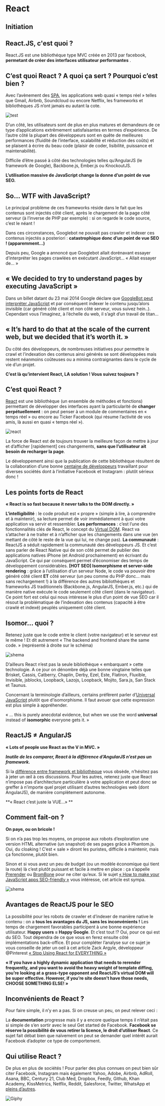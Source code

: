 # React

## Initiation

## React.JS, c'est quoi ?
React.JS est une bibliothéque type MVC créée en 2013 par facebook, **permetant de créer des interfaces utilisateur performantes** 
.
## C’est quoi React ? A quoi ça sert ? Pourquoi c’est bien ?

Avec l’avènement des [SPA](https://fr.wikipedia.org/wiki/Application_web_monopage), les applications web quasi « temps réel » telles que Gmail, Airbnb, Soundcloud ou encore Netflix, les frameworks et bibliothèques JS n’ont jamais eu autant la cote.

![test](http://blog.altima-agency.com/wp-content/uploads/2015/08/nerd-seo.png)

D’un côté, les utilisateurs sont de plus en plus matures et demandeurs de ce type d’applications extrêmement satisfaisantes en termes d’expérience. De l’autre côté la plupart des développeurs sont en quête de meilleures performances (fluidité de l’interface, scalabilité et réduction des coûts) et se plaisent à écrire du beau code (plaisir de coder, lisibilité, puissance et maintenabilité).

Difficile d’être passé à côté des technologies telles qu’AngularJS (le framework de Google), Backbone.js,  Ember.js ou KnockoutJS.

**L’utilisation massive de JavaScript change la donne d’un point de vue SEO.**

## So… WTF with JavaScript?

Le principal problème de ces frameworks réside dans le fait que les contenus sont injectés côté client, après le chargement de la page côté serveur (à l’inverse de PHP par exemple) : si on regarde le code source, c’est le néant !

Dans ces circonstances, Googlebot ne pouvait pas crawler et indexer ces contenus injectés a posteriori : **catastrophique donc d’un point de vue SEO ! (apparemment…)**

Depuis peu, Google a annoncé que Googlebot allait dorénavant essayer d’interpréter les pages crawlées en exécutant JavaScript… « Allait essayer de… »

## « We decided to try to understand pages by executing JavaScript »

Dans un billet datant du 23 mai 2014 Google déclare que  [GoogleBot peut interpréter JavaScript](https://webmasters.googleblog.com/2014/05/understanding-web-pages-better.html) et par conséquent indexer le contenu jusqu’alors invisible (car généré côté client et non côté serveur, vous suivez hein..). Cependant vous l’imaginez, à l’échelle du web, il s’agit d’un travail de titan…

## « It’s hard to do that at the scale of the current web, but we decided that it’s worth it. »

Du côté des développeurs, de nombreuses initiatives pour permettre le crawl et l’indexation des contenus ainsi générés se sont développées mais restent néanmoins coûteuses ou a minima contraignantes dans le cycle de vie d’un projet.

**C’est là qu’intervient React, LA solution ! Vous suivez toujours ?**

## C’est quoi React ?

[React](https://fr.wikipedia.org/wiki/React_%28JavaScript%29) est une bibliothèque (un ensemble de méthodes et fonctions) permettant de développer des interfaces ayant la particularité de **changer perpétuellement** : on peut penser à un module de commentaires en « temps réel » ou encore au Ticker Facebook (qui résume l’activité de vos amis, là aussi en quasi « temps réel »).

![react](http://blog.altima-agency.com/wp-content/uploads/2015/08/ticker.png)

La force de React est de toujours trouver la meilleure façon de mettre à jour et d’afficher [rapidement] ces changements, **sans que l’utilisateur ait besoin de recharger la page**.

Le développement ainsi que la publication de cette bibliothèque résultent de la collaboration d’une bonne [centaine de développeurs](https://reactjs.org/acknowledgements.html) travaillant pour diverses sociétés dont à l’initiative Facebook et Instagram : plutôt sérieux donc !

## Les points forts de React

**« React is so fast because it never talks to the DOM directly. »**

**L’intelligibilité** : le code produit est « propre » (simple à lire, à comprendre et à maintenir), sa lecture permet de voir immédiatement à quoi votre application va servir et ressembler.
**Les performances** : c’est l’une des fonctionnalités clés de React, le concept du [Virtual DOM](https://reactjs.org/docs/refs-and-the-dom.html). React va s’attacher à ne traiter et à n’afficher que les changements dans une vue (en mettant de côté le reste de la vue qui lui, ne change pas).
**La communauté** : ReactJS a séduit rapidement la communauté des développeurs JS. Et c’est sans parler de React Native qui de son côté permet de publier des applications natives iPhone (et Android prochainement) en écrivant du JavaScript. Ce qui par conséquent permet d’économiser des temps de développement considérables.
**[HOT SEO] Isomorphisme et server-side rendering** : grâce à l’utilisation d’un serveur Node, le code va pouvoir être généré côté client **ET** côté serveur (un peu comme du PHP donc… mais sans rechargement !) à la différence des autres bibliothèques et frameworks JS traditionnels (Backbone.js, AngularJS, Ember.js, etc.) qui de manière native exécute le code seulement côté client (dans le navigateur). Ce point fort est celui qui nous intéresse le plus d’un point de vue SEO car il résout la problématique de l’indexation des contenus (capacité à être crawlé et indexé) peuplés uniquement côté client.

## Isomor… quoi ?

Retenez juste que le code entre le client (votre navigateur) et le serveur est le même ! Et dit autrement « The backend and frontend share the same code. » (représenté à droite sur le schéma)

![shema](http://blog.altima-agency.com/wp-content/uploads/2015/08/isomorphisme.png)

D’ailleurs React n’est pas la seule bibliothèque « embarquant » cette technologie. A ce jour on dénombre déjà une bonne vingtaine telles que Brisket, Cassis, Catberry, Chaplin, Derby, Ezel, Este, Flatiron, Fluxible, Invisible, jsblocks, Loopback, Lazojs, Loopback, Mojito, Sara.js, San Stack et Taunus.

Concernant la terminologie d’ailleurs, certains préfèrent parler d’[Universal JavaScript](https://medium.com/@mjackson/universal-javascript-4761051b7ae9) plutôt que d’isomorphisme. Il faut avouer que cette expression est plus simple à appréhender.

« … this is purely anecdotal evidence, but when we use the word **universal** instead of **isomorphic** everyone gets it. »

## ReactJS ≠ AngularJS

**« Lots of people use React as the V in MVC. »**

***Inutile de les comparer, React à la différence d’AngularJS n’est pas un framework.***

Si la [différence entre framework et bibliothèque](https://stackoverflow.com/questions/148747/what-is-the-difference-between-a-framework-and-a-library) vous obsède, n’hésitez pas à jeter un œil à ces discussions. Pour les autres, retenez juste que React n’impose pas d’architecture particulière à votre application et peut donc se greffer à n’importe quel projet utilisant d’autres technologies web (dont AngularJS), de manière complètement autonome.

**« React c’est juste la VUE…» **

## Comment fait-on ?

**On paye, ou on bricole !**

Si on n’a pas trop les moyens, on propose aux robots d’exploration une version HTML alternative (un snapshot) de ses pages grâce à Phantom.js. Oui, du cloaking ! C’est « sale » diront les puristes, difficile à maintenir, mais ça fonctionne, plutôt bien.

Sinon et si vous avez un peu de budget (ou un modèle économique qui tient la route) là c’est plutôt puissant et facile à mettre en place : ça s’appelle [Prerender](https://prerender.io/) ou [BromBone](http://www.brombone.com/) pour ne citer qu’eux. Si le sujet [« How to make your JavaScript apps SEO-friendly  »](http://odino.org/how-to-make-your-javascript-apps-seo-friendly/) vous intéresse, cet article est sympa.

![shema](http://blog.altima-agency.com/wp-content/uploads/2015/08/brombone-seo.png)

## Avantages de ReactJS pour le SEO

La possibilité pour les robots de crawler et d’indexer de manière native le contenu : on a **tous les avantages du JS, sans les inconvénients !**
Les temps de chargement favorables participent à une bonne expérience utilisateur. **Happy users = Happy Google**.
Et c’est tout !?  Oui, pour ce qui est du SEO. Tout dépendra de ce que vous en ferez ensuite côté implémentations back-office.  Et pour compléter l’analyse sur ce sujet je vous conseille de jeter un oeil à cet article Zack Argyle, développeur @Pinterest [« Stop Using React for EVERYTHING »](https://medium.com/@zackargyle/stop-using-react-for-everything-c8297ac1a644)

**« If you have a highly dynamic application that needs to rerender frequently, and you want to avoid the heavy weight of template diffing, you’re looking at a grass-type opponent and ReactJS’s virtual DOM will be super effective. However, if you’re site doesn’t have those needs, CHOOSE SOMETHING ELSE! »**

## Inconvénients de React ?

Pour faire simple, il n’y en a pas. Si on creuse un peu, on peut relever ceci :

La **documentation** progresse mais il y a encore quelque temps il n’était pas si simple de s’en sortir avec le seul Get started de Facebook.
**Facebook se réserve la possibilité de vous retirer la licence, le droit d’utiliser React**. Ce sujet fait débat bien que naïvement on peut se demander quel intérêt aurait Facebook d’adopter ce type de comportement.

## Qui utilise React ?

De plus en plus de sociétés ! Pour parler des plus connues on peut bien sûr citer Facebook, Instagram mais également Yahoo, Adobe, Airbnb, AdRoll, Asana, BBC, Century 21, Club Med, Dropbox, Feedly, Github, Khan Academy, KissMetrics, Netflix, Reddit, Salesforce, Twitter, WhatsApp et [pleins d’autres](https://github.com/facebook/react/wiki/Sites-Using-React).

![Giphy](https://media1.tenor.com/images/00ecffdc7134e3fa132ebe3505d73ae4/tenor.gif?itemid=6117320)



